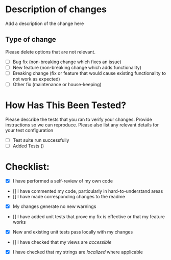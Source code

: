 # Description of changes
Add a description of the change here

## Type of change

Please delete options that are not relevant.

- [ ] Bug fix (non-breaking change which fixes an issue)
- [ ] New feature (non-breaking change which adds functionality)
- [ ] Breaking change (fix or feature that would cause existing functionality to not work as expected)
- [ ] Other fix (maintenance or house-keeping)

# How Has This Been Tested?

Please describe the tests that you ran to verify your changes. Provide instructions so we can reproduce. Please also list any relevant details for your test configuration

- [ ] Test suite run successfully
- [ ] Added Tests ()

# Checklist:

- [x] I have performed a self-review of my own code
- [] I have commented my code, particularly in hard-to-understand areas
- [] I have made corresponding changes to the readme
- [x] My changes generate no new warnings
- [] I have added unit tests that prove my fix is effective or that my feature works
- [x] New and existing unit tests pass locally with my changes
- [] I have checked that my views are *accessible*
- [x] I have checked that my strings are *localized* where applicable
